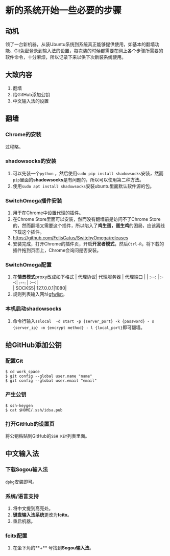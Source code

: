 # 新的系统开始一些必要的步骤
## 动机
领了一台新机器，从装Ubuntu系统到系统真正能够提供使用，如基本的翻墙功能、Git免密登录到输入法的设置，每次装的时候都需要在网上各个步骤所需要的软件命令，十分麻烦，所以记录下来以供下次新装系统使用。
## 大致内容
1. 翻墙
2. 给GitHub添加公钥
3. 中文输入法的设置
## 翻墙
### Chrome的安装
过程略。
### shadowsocks的安装
1. 可以先装一个`python` ，然后使用`sudo pip install shadowsocks`安装，然而`pip`里面的**shadowsocks**是有问题的，所以可以使用第二种方法。
2. 使用`sudo apt install shadowsocks`安装ubuntu里面默认软件源的包。
### SwitchOmega插件安装
1. 用于在Chrome中设置代理的插件。
2. 在Chrome Store里面可以安装，然而没有翻墙前是访问不了Chrome Store的，然而翻墙又需要这个插件，所以陷入了**鸡生蛋，蛋生鸡**的困局，应该离线下载这个插件。
3. https://github.com/FelisCatus/SwitchyOmega/releases
4. 安装完成，打开Chrome的插件页，开启**开发者模式**，然后`Ctrl-R`，将下载的插件拖到页面上，Chrome会询问是否安装。
### SwitchOmega配置
1. 在**情景模式**proxy改成如下格式
| 代理协议| 代理服务器 | 代理端口 |
| :--:  |   :--:|   :--:  |   :--:|   
| SOCKS5| 127.0.0.1|1080|
2. 规则列表输入网址[gfwlist](https://raw.githubusercontent.com/calfzhou/autoproxy-gfwlist/trunk/gfwlist.txt)。
### 本机启动shadowsocks
1. 命令行输入`sslocal  -d start -p {server_port} -k {password} - s {server_ip} -m {encrypt method} - l {local_port}`即可翻墙。
## 给GitHub添加公钥
### 配置Git
```shell
$ cd work_space
$ git config --global user.name "name"
$ git config --global user.email "email"
```
### 产生公钥
```shell
$ ssh-keygen
$ cat $HOME/.ssh/idsa.pub
```
### 打开GitHub的设置页
将公钥粘贴到GitHub的`SSH KEY`列表里面。

## 中文输入法
### 下载Sogou输入法
`dpkg`安装即可。
### 系统/语言支持
1. 将中文提到高亮处。
2. **键盘输入法系统**更改为**fcitx**。
3. 重启机器。
### fcitx配置
1. 在坐下角的**+** 号找到**Sogou输入法**。

